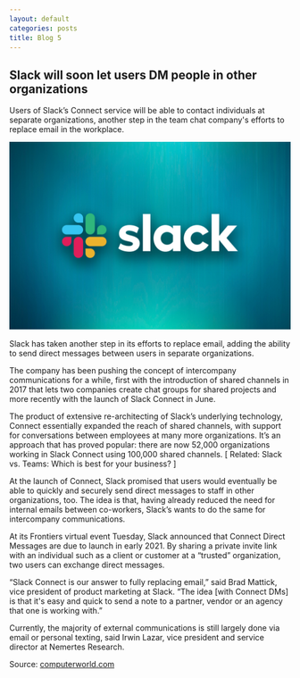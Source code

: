 ```yaml
---
layout: default
categories: posts
title: Blog 5
---
```


## Slack will soon let users DM people in other organizations 

Users of Slack’s Connect service will be able to contact individuals at separate organizations, another step in the team chat company's efforts to replace email in the workplace.

![image of slack](https://raw.githubusercontent.com/sevak84/sb.github.io/master/docs/_images/slack.png)

Slack has taken another step in its efforts to replace email, adding the ability to send direct messages between users in separate organizations.

The company has been pushing the concept of intercompany communications for a while, first with the introduction of shared channels in 2017 that lets two companies create chat groups for shared projects and more recently with the launch of Slack Connect in June.

The product of extensive re-architecting of Slack’s underlying technology, Connect essentially expanded the reach of shared channels, with support for conversations between employees at many more organizations. It’s an approach that has proved popular: there are now 52,000 organizations working in Slack Connect using 100,000 shared channels.
[ Related: Slack vs. Teams: Which is best for your business? ]

At the launch of Connect, Slack promised that users would eventually be able to quickly and securely send direct messages to staff in other organizations, too. The idea is that, having already reduced the need for internal emails between co-workers, Slack’s wants to do the same for intercompany communications.

At its Frontiers virtual event Tuesday, Slack announced that Connect Direct Messages are due to launch in early 2021. By sharing a private invite link with an individual such as a client or customer at a “trusted” organization, two users can exchange direct messages.

“Slack Connect is our answer to fully replacing email,” said Brad Mattick, vice president of product marketing at Slack. “The idea [with Connect DMs] is that it's easy and quick to send a note to a partner, vendor or an agency that one is working with.”

Currently, the majority of external communications is still largely done via email or personal texting, said Irwin Lazar, vice president and service director at Nemertes Research.

Source: [computerworld.com](https://www.computerworld.com/article/3584841/slack-will-soon-let-users-dm-people-in-other-organizations.html)

